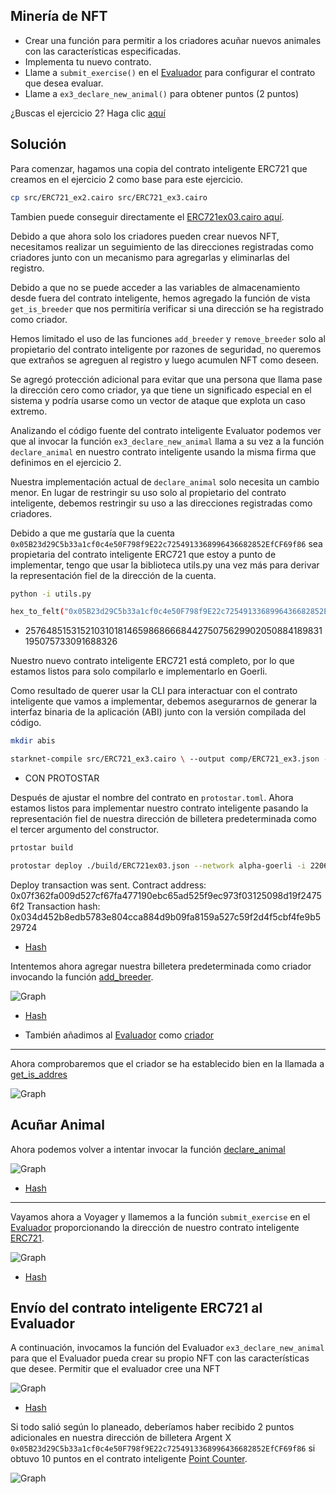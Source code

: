 ## Minería de NFT

* Crear una función para permitir a los criadores acuñar nuevos animales con las características especificadas.
* Implementa tu nuevo contrato.
* Llame a `submit_exercise()` en el [Evaluador](https://goerli.voyager.online/contract/0x2d15a378e131b0a9dc323d0eae882bfe8ecc59de0eb206266ca236f823e0a15#writeContract) para configurar el contrato que desea evaluar.
* Llame a `ex3_declare_new_animal()` para obtener puntos (2 puntos)

¿Buscas el ejercicio 2? Haga clic [aquí](https://github.com/Nadai2010/Nadai-Cairo-721-Starknet-Edu/blob/master/contracts/Soluci%C3%B3n/ERC721ex02.md)

## Solución

Para comenzar, hagamos una copia del contrato inteligente ERC721 que creamos en el ejercicio 2 como base para este ejercicio.

```bash
cp src/ERC721_ex2.cairo src/ERC721_ex3.cairo
```

Tambien puede conseguir directamente el [ERC721ex03.cairo aquí](https://github.com/Nadai2010/Nadai-Cairo-721-Starknet-Edu/blob/master/contracts/Soluci%C3%B3n/ERC721ex03.cairo).

Debido a que ahora solo los criadores pueden crear nuevos NFT, necesitamos realizar un seguimiento de las direcciones registradas como criadores junto con un mecanismo para agregarlas y eliminarlas del registro.

Debido a que no se puede acceder a las variables de almacenamiento desde fuera del contrato inteligente, hemos agregado la función de vista `get_is_breeder` que nos permitiría verificar si una dirección se ha registrado como criador.

Hemos limitado el uso de las funciones `add_breeder` y `remove_breeder` solo al propietario del contrato inteligente por razones de seguridad, no queremos que extraños se agreguen al registro y luego acumulen NFT como deseen.

Se agregó protección adicional para evitar que una persona que llama pase la dirección cero como criador, ya que tiene un significado especial en el sistema y podría usarse como un vector de ataque que explota un caso extremo.

Analizando el código fuente del contrato inteligente Evaluator podemos ver que al invocar la función `ex3_declare_new_animal` llama a su vez a la función `declare_animal` en nuestro contrato inteligente usando la misma firma que definimos en el ejercicio 2.

Nuestra implementación actual de `declare_animal` solo necesita un cambio menor. En lugar de restringir su uso solo al propietario del contrato inteligente, debemos restringir su uso a las direcciones registradas como criadores.

Debido a que me gustaría que la cuenta `0x05B23d29C5b33a1cf0c4e50F798f9E22c7254913368996436682852EfCF69f86` sea propietaria del contrato inteligente ERC721 que estoy a punto de implementar, tengo que usar la biblioteca utils.py una vez más para derivar la representación fiel de la dirección de la cuenta.

```bash
python -i utils.py 
```

```bash
hex_to_felt("0x05B23d29C5b33a1cf0c4e50F798f9E22c7254913368996436682852EfCF69f86")
```
* 2576485153152103101814659868666844275075629902050884189831195075733091688326

Nuestro nuevo contrato inteligente ERC721 está completo, por lo que estamos listos para solo compilarlo e implementarlo en Goerli.

Como resultado de querer usar la CLI para interactuar con el contrato inteligente que vamos a implementar, debemos asegurarnos de generar la interfaz binaria de la aplicación (ABI) junto con la versión compilada del código.

```bash
mkdir abis
```
```bash
starknet-compile src/ERC721_ex3.cairo \ --output comp/ERC721_ex3.json --abi abis/ERC721_ex3.json
```

* CON PROTOSTAR

Después de ajustar el nombre del contrato en `protostar.toml`. Ahora estamos listos para implementar nuestro contrato inteligente pasando la representación fiel de nuestra dirección de billetera predeterminada como el tercer argumento del constructor.


```bash
prtostar build
```
```bash
protostar deploy ./build/ERC721ex03.json --network alpha-goerli -i 22062175026504044 5128521 2576485153152103101814659868666844275075629902050884189831195075733091688326
```
>>>
Deploy transaction was sent.
Contract address: 0x07f362fa009d527cf67fa477190ebc65ad525f9ec973f03125098d19f24756f2
Transaction hash: 0x034d452b8edb5783e804cca884d9b09fa8159a527c59f2d4f5cbf4fe9b529724

* [Hash](https://goerli.voyager.online/contract/0x07f362fa009d527cf67fa477190ebc65ad525f9ec973f03125098d19f24756f2)


Intentemos ahora agregar nuestra billetera predeterminada como criador invocando la función [add_breeder](https://goerli.voyager.online/contract/0x07f362fa009d527cf67fa477190ebc65ad525f9ec973f03125098d19f24756f2#writeContract).

![Graph](/contracts/Imagenes/addcriadorex03.png)

* [Hash](https://goerli.voyager.online/tx/0x15517fbb9d655dae153039b29f73555dce8c6700d88b3b58970ed10176ecff9)

* También añadimos al [Evaluador](https://goerli.voyager.online/contract/0x2d15a378e131b0a9dc323d0eae882bfe8ecc59de0eb206266ca236f823e0a15#writeContract) como [criador](https://goerli.voyager.online/tx/0x37075ebb3b358986327511df47803a106e8644922e8ca2143265de1588553a2)

----------------------

Ahora comprobaremos que el criador se ha establecido bien en la llamada a [get_is_addres](https://goerli.voyager.online/contract/0x07f362fa009d527cf67fa477190ebc65ad525f9ec973f03125098d19f24756f2#readContract)

![Graph](/contracts/Imagenes/iscriadorex03.png)

## Acuñar Animal

Ahora podemos volver a intentar invocar la función [declare_animal](https://goerli.voyager.online/contract/0x07f362fa009d527cf67fa477190ebc65ad525f9ec973f03125098d19f24756f2#writeContract)

![Graph](/contracts/Imagenes/declareex03.png)

* [Hash](https://goerli.voyager.online/tx/0x6b895aaa91bf79d7ec0a82e023ad76e9f27fa4136663c8e8191fc70bf816215)

-------------------

Vayamos ahora a Voyager y llamemos a la función `submit_exercise` en el [Evaluador](https://goerli.voyager.online/contract/0x2d15a378e131b0a9dc323d0eae882bfe8ecc59de0eb206266ca236f823e0a15#writeContract) proporcionando la dirección de nuestro contrato inteligente [ERC721](https://goerli.voyager.online/contract/0x07f362fa009d527cf67fa477190ebc65ad525f9ec973f03125098d19f24756f2#writeContract).

![Graph](/contracts/Imagenes/submitex03.png)

* [Hash](https://goerli.voyager.online/tx/0xfbb623e792f267ab1f44a1fb0ccc2d9d165eb40862cc721a6355466cd59b51)

## Envío del contrato inteligente ERC721 al Evaluador

A continuación, invocamos la función del Evaluador `ex3_declare_new_animal` para que el Evaluador pueda crear su propio NFT con las características que desee. Permitir que el evaluador cree una NFT

![Graph](/contracts/Imagenes/declaresex03.png)

* [Hash](https://goerli.voyager.online/tx/0x6ff4de34f2b914469a1d06e12c196cebd1d519fe36e60f0e0b51cd139de8f2)


Si todo salió según lo planeado, deberíamos haber recibido 2 puntos adicionales en nuestra dirección de billetera Argent X `0x05B23d29C5b33a1cf0c4e50F798f9E22c7254913368996436682852EfCF69f86` si obtuvo 10 puntos en el contrato inteligente [Point Counter](https://goerli.voyager.online/contract/0xa0b943234522049dcdbd36cf9d5e12a46be405d6b8757df2329e6536b40707).

![Graph](/contracts/Imagenes/puntosex03.png)
